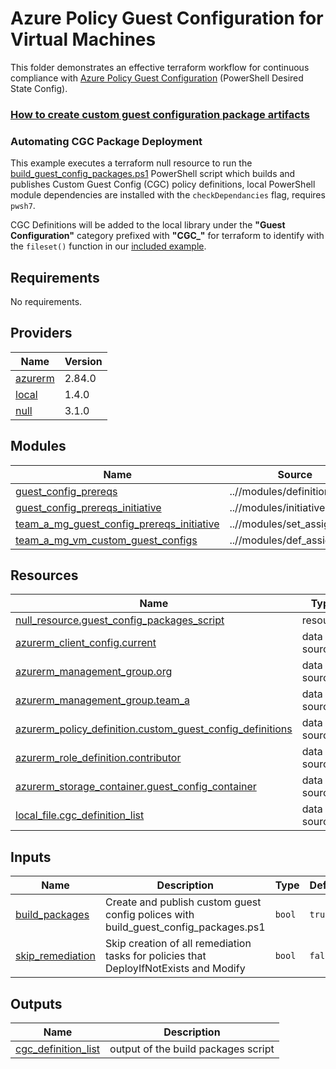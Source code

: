 # Azure Policy Guest Configuration for Virtual Machines

This folder demonstrates an effective terraform workflow for continuous compliance with [Azure Policy Guest Configuration](https://docs.microsoft.com/en-us/azure/governance/policy/concepts/guest-configuration) (PowerShell Desired State Config).

### [How to create custom guest configuration package artifacts](https://docs.microsoft.com/en-us/azure/governance/policy/how-to/guest-configuration-create)

### Automating CGC Package Deployment

This example executes a terraform null resource to run the [build_guest_config_packages.ps1](../scripts/build_guest_config_packages.ps1) PowerShell script which builds and publishes Custom Guest Config (CGC) policy definitions, local PowerShell module dependencies are installed with the `checkDependancies` flag, requires `pwsh7`.

CGC Definitions will be added to the local library under the **"Guest Configuration"** category prefixed with **"CGC_"** for terraform to identify with the `fileset()` function in our [included example](initiatives.tf#L41).


## Requirements

No requirements.

## Providers

| Name | Version |
|------|---------|
| <a name="provider_azurerm"></a> [azurerm](#provider\_azurerm) | 2.84.0 |
| <a name="provider_local"></a> [local](#provider\_local) | 1.4.0 |
| <a name="provider_null"></a> [null](#provider\_null) | 3.1.0 |

## Modules

| Name | Source | Version |
|------|--------|---------|
| <a name="module_guest_config_prereqs"></a> [guest\_config\_prereqs](#module\_guest\_config\_prereqs) | ..//modules/definition | n/a |
| <a name="module_guest_config_prereqs_initiative"></a> [guest\_config\_prereqs\_initiative](#module\_guest\_config\_prereqs\_initiative) | ..//modules/initiative | n/a |
| <a name="module_team_a_mg_guest_config_prereqs_initiative"></a> [team\_a\_mg\_guest\_config\_prereqs\_initiative](#module\_team\_a\_mg\_guest\_config\_prereqs\_initiative) | ..//modules/set_assignment | n/a |
| <a name="module_team_a_mg_vm_custom_guest_configs"></a> [team\_a\_mg\_vm\_custom\_guest\_configs](#module\_team\_a\_mg\_vm\_custom\_guest\_configs) | ..//modules/def_assignment | n/a |

## Resources

| Name | Type |
|------|------|
| [null_resource.guest_config_packages_script](https://registry.terraform.io/providers/hashicorp/null/latest/docs/resources/resource) | resource |
| [azurerm_client_config.current](https://registry.terraform.io/providers/hashicorp/azurerm/latest/docs/data-sources/client_config) | data source |
| [azurerm_management_group.org](https://registry.terraform.io/providers/hashicorp/azurerm/latest/docs/data-sources/management_group) | data source |
| [azurerm_management_group.team_a](https://registry.terraform.io/providers/hashicorp/azurerm/latest/docs/data-sources/management_group) | data source |
| [azurerm_policy_definition.custom_guest_config_definitions](https://registry.terraform.io/providers/hashicorp/azurerm/latest/docs/data-sources/policy_definition) | data source |
| [azurerm_role_definition.contributor](https://registry.terraform.io/providers/hashicorp/azurerm/latest/docs/data-sources/role_definition) | data source |
| [azurerm_storage_container.guest_config_container](https://registry.terraform.io/providers/hashicorp/azurerm/latest/docs/data-sources/storage_container) | data source |
| [local_file.cgc_definition_list](https://registry.terraform.io/providers/hashicorp/local/latest/docs/data-sources/file) | data source |

## Inputs

| Name | Description | Type | Default | Required |
|------|-------------|------|---------|:--------:|
| <a name="input_build_packages"></a> [build\_packages](#input\_build\_packages) | Create and publish custom guest config polices with build\_guest\_config\_packages.ps1 | `bool` | `true` | no |
| <a name="input_skip_remediation"></a> [skip\_remediation](#input\_skip\_remediation) | Skip creation of all remediation tasks for policies that DeployIfNotExists and Modify | `bool` | `false` | no |

## Outputs

| Name | Description |
|------|-------------|
| <a name="output_cgc_definition_list"></a> [cgc\_definition\_list](#output\_cgc\_definition\_list) | output of the build packages script |
